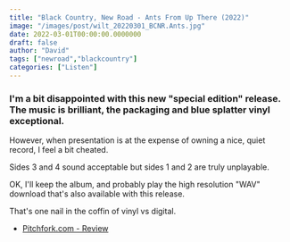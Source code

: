 ```yaml
---
title: "Black Country, New Road - Ants From Up There (2022)"
image: "/images/post/wilt_20220301_BCNR.Ants.jpg"
date: 2022-03-01T00:00:00.0000000
draft: false
author: "David"
tags: ["newroad","blackcountry"]
categories: ["Listen"]
---
```

### I'm a bit disappointed with this new "special edition" release. The music is brilliant, the packaging and blue splatter vinyl exceptional.

 However, when presentation is at the expense of owning a nice, quiet record, I feel a bit cheated.

 Sides 3 and 4 sound acceptable but sides 1 and 2 are truly unplayable.

 OK, I'll keep the album, and probably play the high resolution "WAV" download that's also available with this release.

 That's one nail in the coffin of vinyl vs digital.

-  [Pitchfork.com - Review](https://pitchfork.com/reviews/albums/black-country-new-road-ants-from-up-there/)